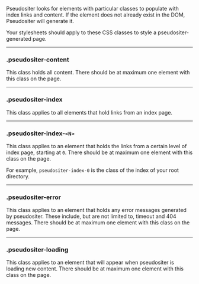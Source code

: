 Pseudositer looks for elements with particular classes to populate with index links and content.  If the element does not already exist in the DOM, Pseudositer will generate it.

Your stylesheets should apply to these CSS classes to style a pseudositer-generated page.
- - -
### .pseudositer-content

This class holds all content.  There should be at maximum one element with this class on the page.
- - -
### .pseudositer-index

This class applies to all elements that hold links from an index page.
- - -
### .pseudositer-index-`<N>`

This class applies to an element that holds the links from a certain level of index page, starting at `0`.  There should be at maximum one element with this class on the page.

For example, `pseudositer-index-0` is the class of the index of your root directory.
- - -
### .pseudositer-error

This class applies to an element that holds any error messages generated by pseudositer.  These include, but are not limited to, timeout and 404 messages.  There should be at maximum one element with this class on the page.
- - -
### .pseudositer-loading

This class applies to an element that will appear when pseudositer is loading new content.  There should be at maximum one element with this class on the page.